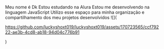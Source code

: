 Meu nome é Dk
Estou estudando na Alura
Estou me desenvolvendo na linguagem JavaScript
Utilizo esse espaço para minha organização e compartilhamento dos meu projetos desenvolvidos
![](

https://github.com/luckyshoxt019/luckyshoxt019/assets/170723565/ccf79222-ae3b-4cd8-ab18-94d04c776b91

)

